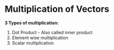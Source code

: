 # Multiplication of Vectors

**3 Types of multiplication:**

1. Dot Product - Also called inner product
2. Element wise multiplication&#x20;
3. Scalar multiplication

